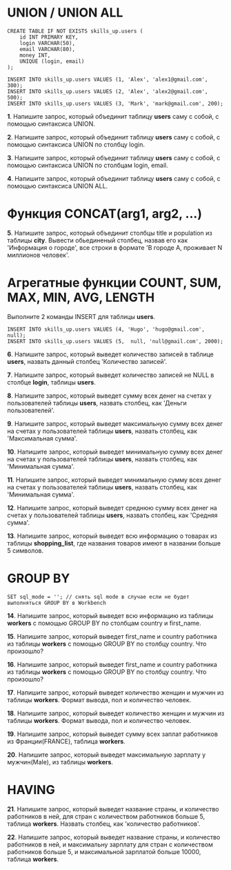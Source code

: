 # UNION / UNION ALL

```
CREATE TABLE IF NOT EXISTS skills_up.users (
	id INT PRIMARY KEY,
	login VARCHAR(50),
	email VARCHAR(80),
	money INT,
	UNIQUE (login, email)
);

INSERT INTO skills_up.users VALUES (1, 'Alex', 'alex1@gmail.com', 300);
INSERT INTO skills_up.users VALUES (2, 'Alex', 'alex2@gmail.com', 500);
INSERT INTO skills_up.users VALUES (3, 'Mark', 'mark@gmail.com', 200);
```

**1**. Напишите запрос, который объединит таблицу **users** саму с собой, с помощью синтаксиса UNION.

**2**. Напишите запрос, который объединит таблицу **users** саму с собой, с помощью синтаксиса UNION по столбцу login.

**3**. Напишите запрос, который объединит таблицу **users** саму с собой, с помощью синтаксиса UNION по столбцам login, email.

**4**. Напишите запрос, который объединит таблицу **users** саму с собой, с помощью синтаксиса UNION ALL.

# Функция CONCAT(arg1, arg2, ...)

**5**. Напишите запрос, который объединит столбцы title и population из таблицы **city**. Вывести обьединеный столбец, назвав его как 'Информация о городе',
все строки в формате 'В городе A, проживает N миллионов человек'.

# Агрегатные функции COUNT, SUM, MAX, MIN, AVG, LENGTH
Выполните 2 команды INSERT для таблицы **users**.
```
INSERT INTO skills_up.users VALUES (4, 'Hugo', 'hugo@gmail.com', null);
INSERT INTO skills_up.users VALUES (5,  null, 'null@gmail.com', 2000);
```
**6**. Напишите запрос, который выведет количество записей в таблице **users**, назвать данный столбец 'Количество записей'.

**7**. Напишите запрос, который выведет количество записей не NULL в столбце **login**, таблицы **users**.

**8**. Напишите запрос, который выведет сумму всех денег на счетах у пользователей таблицы **users**, назвать столбец, как 'Деньги пользователей'.

**9**. Напишите запрос, который выведет максимальную сумму всех денег на счетах у пользователей таблицы **users**, назвать столбец, как 'Максимальная сумма'.

**10**. Напишите запрос, который выведет минимальную сумму всех денег на счетах у пользователей таблицы **users**, назвать столбец, как 'Минимальная сумма'.

**11**. Напишите запрос, который выведет минимальную сумму всех денег на счетах у пользователей таблицы **users**, назвать столбец, как 'Минимальная сумма'.

**12**. Напишите запрос, который выведет среднюю сумму всех денег на счетах у пользователей таблицы **users**, назвать столбец, как 'Средняя сумма'.

**13**. Напишите запрос, который выведет всю информацию о товарах из таблицы **shopping_list**, где названия товаров имеют в названии больше 5 символов.

# GROUP BY
```
SET sql_mode = ''; // снять sql mode в случае если не будет выполняться GROUP BY в Workbench
```

**14**. Напишите запрос, который выведет всю информацию из таблицы **workers** с помощью GROUP BY по столбцам country и first_name.

**15**. Напишите запрос, который выведет first_name и country работника из таблицы **workers** с помощью GROUP BY по столбцу country.
Что произошло?

**16**. Напишите запрос, который выведет first_name и country работника из таблицы **workers** с помощью GROUP BY по столбцу country.
Что произошло?

**17**. Напишите запрос, который выведет количество женщин и мужчин из таблицы **workers**. Формат вывода, пол и количество человек.

**18**. Напишите запрос, который выведет количество женщин и мужчин из таблицы **workers**. Формат вывода, пол и количество человек.

**19**. Напишите запрос, который выведет сумму всех заплат работников из Франции(FRANCE), таблица **workers**.

**20**. Напишите запрос, который выведет максимальную зарплату у мужчин(Male), из таблицы **workers**.

# HAVING
**21**. Напишите запрос, который выведет название страны, и количество работников в ней, для стран с количеством работников больше 5, таблица **workers**. Назвать столбец, как 'количество работников'.

**22**. Напишите запрос, который выведет название страны, и количество работников в ней, и максимальну зарплату для стран с количеством работников больше 5, и максимальной зарплатой больше 10000, таблица **workers**.



